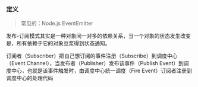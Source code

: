 ### 定义

> 常见的：Node.js EventEmitter


发布-订阅模式其实是一种对象间一对多的依赖关系，当一个对象的状态发生改变是，所有依赖于它的对象豆浆得到状态通知。

订阅者（Subscriber）把自己想订阅的事件注册（Subscribe）到调度中心（Event Channel），当发布者（Publisher）发布该事件（Publish Event）到调度中心，也就是该事件触发时，由调度中心统一调度（Fire Event）订阅者注册到调度中心的处理代码